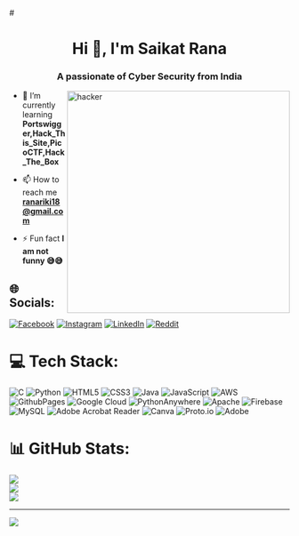 #<h1 align="center">Hi 👋, I'm Saikat Rana</h1>
<h3 align="center">A passionate of Cyber Security from India</h3>

<img align="right" alt="hacker" width="400" src="https://www.chumbogordo.com.br/wp-content/uploads/2019/06/hacker2.gif">



- 🌱 I’m currently learning **Portswigger,Hack_This_Site,PicoCTF,Hack_The_Box**

- 📫 How to reach me **ranariki18@gmail.com**

- ⚡ Fun fact **I am not funny 😅😅**


## 🌐 Socials:
[![Facebook](https://img.shields.io/badge/Facebook-%231877F2.svg?logo=Facebook&logoColor=white)](https://facebook.com/https://www.facebook.com/saikat.rana.7146?mibextid=ZbWKwL) [![Instagram](https://img.shields.io/badge/Instagram-%23E4405F.svg?logo=Instagram&logoColor=white)](https://instagram.com/https://www.instagram.com/im_vengeance_0.2?igsh=eW82ZngwaDUwMW4z) [![LinkedIn](https://img.shields.io/badge/LinkedIn-%230077B5.svg?logo=linkedin&logoColor=white)](https://linkedin.com/in/https://www.linkedin.com/in/saikat-rana-85ba04268/?lipi=urn%3Ali%3Apage%3Ad_flagship3_feed%3BY8j%2BVPAkSYeC41dm%2FFrnmA%3D%3D) [![Reddit](https://img.shields.io/badge/Reddit-%23FF4500.svg?logo=Reddit&logoColor=white)](https://reddit.com/user/https://www.reddit.com/user/Aggressive-Tap-2004/?utm_source=share&utm_medium=web3x&utm_name=web3xcss&utm_term=1&utm_content=) 

# 💻 Tech Stack:
![C](https://img.shields.io/badge/c-%2300599C.svg?style=for-the-badge&logo=c&logoColor=white) ![Python](https://img.shields.io/badge/python-3670A0?style=for-the-badge&logo=python&logoColor=ffdd54) ![HTML5](https://img.shields.io/badge/html5-%23E34F26.svg?style=for-the-badge&logo=html5&logoColor=white) ![CSS3](https://img.shields.io/badge/css3-%231572B6.svg?style=for-the-badge&logo=css3&logoColor=white) ![Java](https://img.shields.io/badge/java-%23ED8B00.svg?style=for-the-badge&logo=openjdk&logoColor=white) ![JavaScript](https://img.shields.io/badge/javascript-%23323330.svg?style=for-the-badge&logo=javascript&logoColor=%23F7DF1E) ![AWS](https://img.shields.io/badge/AWS-%23FF9900.svg?style=for-the-badge&logo=amazon-aws&logoColor=white) ![GithubPages](https://img.shields.io/badge/github%20pages-121013?style=for-the-badge&logo=github&logoColor=white) ![Google Cloud](https://img.shields.io/badge/GoogleCloud-%234285F4.svg?style=for-the-badge&logo=google-cloud&logoColor=white) ![PythonAnywhere](https://img.shields.io/badge/pythonanywhere-%232F9FD7.svg?style=for-the-badge&logo=pythonanywhere&logoColor=151515) ![Apache](https://img.shields.io/badge/apache-%23D42029.svg?style=for-the-badge&logo=apache&logoColor=white) ![Firebase](https://img.shields.io/badge/firebase-a08021?style=for-the-badge&logo=firebase&logoColor=ffcd34) ![MySQL](https://img.shields.io/badge/mysql-4479A1.svg?style=for-the-badge&logo=mysql&logoColor=white) ![Adobe Acrobat Reader](https://img.shields.io/badge/Adobe%20Acrobat%20Reader-EC1C24.svg?style=for-the-badge&logo=Adobe%20Acrobat%20Reader&logoColor=white) ![Canva](https://img.shields.io/badge/Canva-%2300C4CC.svg?style=for-the-badge&logo=Canva&logoColor=white) ![Proto.io](https://img.shields.io/badge/Proto.io-161637?style=for-the-badge&logo=proto.io&logoColor=00e5ff) ![Adobe](https://img.shields.io/badge/adobe-%23FF0000.svg?style=for-the-badge&logo=adobe&logoColor=white)
# 📊 GitHub Stats:
![](https://github-readme-stats.vercel.app/api?username=Saikatriki2004&theme=dark&hide_border=false&include_all_commits=true&count_private=false)<br/>
![](https://github-readme-streak-stats.herokuapp.com/?user=Saikatriki2004&theme=dark&hide_border=false)<br/>
![](https://github-readme-stats.vercel.app/api/top-langs/?username=Saikatriki2004&theme=dark&hide_border=false&include_all_commits=true&count_private=false&layout=compact)

---
[![](https://visitcount.itsvg.in/api?id=Saikatriki2004&icon=0&color=0)](https://visitcount.itsvg.in)

<!-- Proudly created with GPRM ( https://gprm.itsvg.in ) -->
